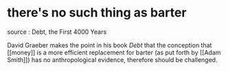 # there's no such thing as barter

source
: Debt, the First 4000 Years

David Graeber makes the point in his book _Debt_ that the conception that [[money]] is a more efficient replacement for barter (as put forth by [[Adam Smith]]) has no anthropological evidence, therefore should be challenged.


